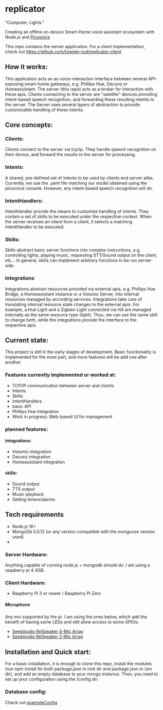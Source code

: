 # replicator

"Computer, Lights."

Creating an offline on-device Smart-Home voice assistant ecosystem with Node.js and [Picovoice](https://picovoice.ai)

This repo contains the server application. For a client implementation, check out https://github.com/tziegler-tud/replicator-client

## How it works:
This application acts an as voice-interaction interface between several API-exposing smart-home gateways, e.g. Phillips Hue, Deconz or Homeassistant.
The server (this repo) acts as a broker for interaction with these apis. Clients connecting to the server are "satellite" devices providing intent-based speech recognition, and forwarding these resulting intents to the server.
The Server uses several layers of abstraction to provide customizable handling of these intents.

## Core concepts:

### Clients:
Clients connect to the server via tcp/ip. They handle speech recognition on their device, and forward the results to the server for processing.

### Intents:
A shared, pre-defined set of intents to be used by clients and server alike. Currently, we use the .yaml file matching our model obtained using the picovoice console. However, any intent-based speech recognition will do.

### IntentHandlers:
IntentHandler provide the means to customize handling of intents. They contain a set of skills to be executed under the respective context. When the server receives an intent form a client, it selects a matching intentHandler to be executed.

### Skills:
Skills abstract basic server functions into complex instructions, e.g. controlling lights, playing music, requesting STT/Sound output on the client, etc... In general, skills can implement arbitrary functions to be run server-side.

### Integrations
Integrations abstract resources provided via external apis, e.g. Phillips Hue Bridge, a Homeassistant instance or a Volumio Server, into internal resources managed by according services. Integrations take care of translating internal resource state changes to the external apis. For example, a Hue Light and a Zigbee-Light connected via HA are managed internally as the same resource type (light). Thus, we can use the same skill to change both, while the integrations provide the interface to the respective apis.

## Current state:
This project is still in the early stages of development. Basic functionality is implemented for the most part, and more features will be add one after another.


### Features currently implemented or worked at:
- TCP/IP communication between server and clients
- Intents
- Skills
- IntentHandlers
- basic API
- Phillips Hue Integration
- Work in progress: Web-based UI for management 

### planned features:
#### integrations:
- Volumio integration
- Deconz integration
- Homeassistant integration

#### skills:
- Sound output
- TTS output
- Music playback
- Setting timers/alarms

## Tech requirements
- Node.js 16+
- MongoDb 5.0.12 (or any version compatible with the mongoose version used)
- 
### Server Hardware:
Anything capable of running node.js + mongodb should do. I am using a raspberry pi 4 4GB. 

### Client Hardware:
- Raspberry Pi 3 or newer / Raspberry Pi Zero
##### Microphone
Any mic supported by the pi. I am using the ones below, which add the benefit of having some LEDs and still allow access to some GPIOs: 
- [Seedstudio ReSpeaker 4-Mic Array](https://wiki.seeedstudio.com/ReSpeaker_4_Mic_Array_for_Raspberry_Pi/)
- [Seedstudio ReSpeaker 2-Mic Array](https://wiki.seeedstudio.com/ReSpeaker_2_Mics_Pi_HAT/)

## Installation and Quick start:
For a basic installation, it is enough to clone this repo, install the modules (run npm install for both package.json in root dir and package.json in /src dir), and add an empty database to your mongo instance.
Then, you need to set up your configuration using the /config dir:
### Database config:
Check out [exampleConfig](https://github.com/tziegler-tud/replicator/tree/server-rework/exampleConfig)